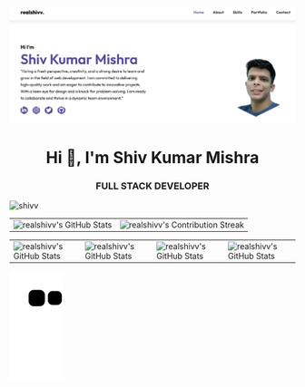<img backgroundcolor=gradientbluee src="/Banner.jpg">
<h1 align="center">Hi 👋, I'm Shiv Kumar Mishra</h1>
<h3 align="center">FULL STACK DEVELOPER</h3>
<p align="left"> <img src="https://komarev.com/ghpvc/?username=realshivv&label=Visitors&color=0e75b6&style=flat" alt="shivv" /></p>

 <table align="center" width="100%" height="100%" >
    <tr>
       <td><img style="border: none;"src="https://github-profile-summary-cards.vercel.app/api/cards/profile-details?username=realshivv&theme=github_dark" alt="realshivv's GitHub Stats"/>
</td>   
       <td><img style="border: none;" src="https://github-readme-streak-stats.herokuapp.com/?user=realshivv&theme=merko" alt="realshivv's Contribution Streak"/></td>
    </tr>
 </table>

 <table align="center" width="100%" height="100%" >
    <tr>
        <td><img style="border: none;" src="https://github-profile-summary-cards.vercel.app/api/cards/stats?username=realshivv&theme=github_dark" alt="realshivv's GitHub Stats"/></td>
        <td><img style="border: none;" src="https://github-profile-summary-cards.vercel.app/api/cards/productive-time?username=realshivv&theme=github_dark&utcOffset=10" alt="realshivv's GitHub Stats"/>
        <td><img style="border: none;" src="https://github-profile-summary-cards.vercel.app/api/cards/repos-per-language?username=realshivv&theme=github_dark" alt="realshivv's GitHub Stats"/></td>
        <td><img style="border: none;" src="https://github-profile-summary-cards.vercel.app/api/cards/most-commit-language?username=realshivv&theme=github_dark" alt="realshivv's GitHub Stats"/></td>
    </tr>
 </table>
</div> 

![Snake animation](https://github.com/realshivv/realshivv/blob/output/github-contribution-grid-snake.svg)

<!--
**realshivv/realshivv** is a ✨ _special_ ✨ repository because its `README.md` (this file) appears on your GitHub profile.

Here are some ideas to get you started:

- 🔭 I’m currently working on ...
- 🌱 I’m currently learning ...
- 👯 I’m looking to collaborate on ...
- 🤔 I’m looking for help with ...
- 💬 Ask me about ...
- 📫 How to reach me: ...
- 😄 Pronouns: ...
- ⚡ Fun fact: ...
-->
